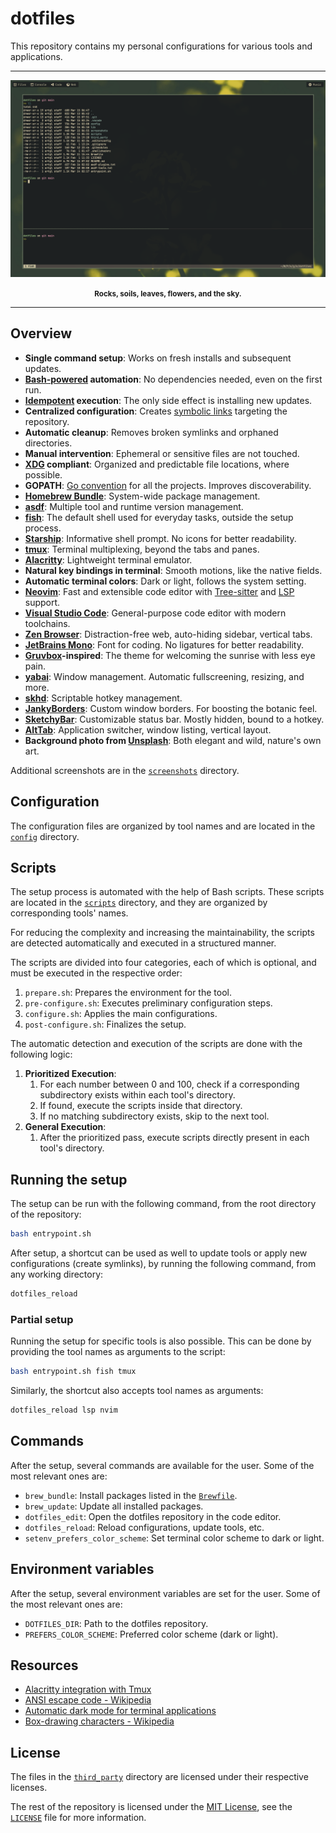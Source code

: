 # dotfiles

This repository contains my personal configurations for various tools and
applications.

___

![Terminal](./screenshots/dotfiles/01-showcase.png)

<div align="center">
  <b>
    <small>
      Rocks, soils, leaves, flowers, and the sky.
    </small>
  </b>
</div>

___

## Overview

- **Single command setup**: Works on fresh installs and subsequent updates.
- **[Bash-powered](https://www.gnu.org/software/bash/) automation**: No
  dependencies needed, even on the first run.
- **[Idempotent](https://en.wikipedia.org/wiki/Idempotence) execution**: The
  only side effect is installing new updates.
- **Centralized configuration**:
  Creates [symbolic links](https://en.wikipedia.org/wiki/Symbolic_link)
  targeting the repository.
- **Automatic cleanup**: Removes broken symlinks and orphaned directories.
- **Manual intervention**: Ephemeral or sensitive files are not touched.
- **[XDG](https://specifications.freedesktop.org/basedir-spec/latest/)
  compliant**: Organized and predictable file locations, where possible.
- **GOPATH**: [Go convention](https://go.dev/wiki/GOPATH) for all the projects.
  Improves discoverability.
- **[Homebrew Bundle](https://github.com/Homebrew/homebrew-bundle)**:
  System-wide package management.
- **[asdf](https://asdf-vm.com/)**: Multiple tool and runtime version
  management.
- **[fish](https://fishshell.com/)**: The default shell used for everyday
  tasks, outside the setup process.
- **[Starship](https://starship.rs/)**: Informative shell prompt. No icons for
  better readability.
- **[tmux](https://github.com/tmux/tmux/wiki)**: Terminal multiplexing, beyond
  the tabs and panes.
- **[Alacritty](https://alacritty.org/)**: Lightweight terminal emulator.
- **Natural key bindings in terminal**: Smooth motions, like the native fields.
- **Automatic terminal colors**: Dark or light, follows the system setting.
- **[Neovim](https://neovim.io/)**: Fast and extensible code editor with
  [Tree-sitter](https://tree-sitter.github.io/tree-sitter/) and
  [LSP](https://en.wikipedia.org/wiki/Language_Server_Protocol) support.
- **[Visual Studio Code](https://code.visualstudio.com/)**: General-purpose
  code editor with modern toolchains.
- **[Zen Browser](https://zen-browser.app/)**: Distraction-free web,
  auto-hiding sidebar, vertical tabs.
- **[JetBrains Mono](https://www.jetbrains.com/lp/mono/)**: Font for coding. No
  ligatures for better readability.
- **[Gruvbox](https://github.com/morhetz/gruvbox)-inspired**: The theme for
  welcoming the sunrise with less eye pain.
- **[yabai](https://github.com/koekeishiya/yabai)**: Window management.
  Automatic fullscreening, resizing, and more.
- **[skhd](https://github.com/koekeishiya/skhd)**: Scriptable hotkey
  management.
- **[JankyBorders](https://github.com/FelixKratz/JankyBorders)**: Custom window
  borders. For boosting the botanic feel.
- **[SketchyBar](https://github.com/FelixKratz/SketchyBar)**: Customizable
  status bar. Mostly hidden, bound to a hotkey.
- **[AltTab](https://alt-tab-macos.netlify.app/)**: Application switcher,
  window listing, vertical layout.
- **Background photo from
  [Unsplash](https://unsplash.com/photos/14baodaJBb8?utm_content=creditCopyText&utm_medium=referral&utm_source=unsplash)**:
  Both elegant and wild, nature's own art.

Additional screenshots are in the [`screenshots`](./screenshots) directory.

## Configuration

The configuration files are organized by tool names and are located in the
[`config`](config) directory.

## Scripts

The setup process is automated with the help of Bash scripts. These scripts
are located in the [`scripts`](scripts) directory, and they are organized by
corresponding tools' names.

For reducing the complexity and increasing the maintainability, the scripts
are detected automatically and executed in a structured manner.

The scripts are divided into four categories, each of which is optional, and
must be executed in the respective order:

1. `prepare.sh`: Prepares the environment for the tool.
2. `pre-configure.sh`: Executes preliminary configuration steps.
3. `configure.sh`: Applies the main configurations.
4. `post-configure.sh`: Finalizes the setup.

The automatic detection and execution of the scripts are done with the
following logic:

<ol>
  <li>
    <b>Prioritized Execution</b>:
    <ol>
      <li>
        For each number between 0 and 100, check if a corresponding
        subdirectory exists within each tool's directory.
      </li>
      <li>
        If found, execute the scripts inside that directory.
      </li>
      <li>
        If no matching subdirectory exists, skip to the next tool.
      </li>
    </ol>
  </li>
  <li>
    <b>General Execution</b>:
    <ol>
      <li>
        After the prioritized pass, execute scripts directly present in each
        tool's directory.
      </li>
    </ol>
  </li>
</ol>

## Running the setup

The setup can be run with the following command, from the root directory of the
repository:

```bash
bash entrypoint.sh
```

After setup, a shortcut can be used as well to update tools or apply new
configurations (create symlinks), by running the following
command, from any working directory:

```bash
dotfiles_reload
```

### Partial setup

Running the setup for specific tools is also possible. This can be done by
providing the tool names as arguments to the script:

```bash
bash entrypoint.sh fish tmux
```

Similarly, the shortcut also accepts tool names as arguments:

```bash
dotfiles_reload lsp nvim
```

## Commands

After the setup, several commands are available for the user. Some of the most
relevant ones are:

- `brew_bundle`: Install packages listed in the [`Brewfile`](./Brewfile).
- `brew_update`: Update all installed packages.
- `dotfiles_edit`: Open the dotfiles repository in the code editor.
- `dotfiles_reload`: Reload configurations, update tools, etc.
- `setenv_prefers_color_scheme`: Set terminal color scheme to dark or light.

## Environment variables

After the setup, several environment variables are set for the user. Some of
the most relevant ones are:

- `DOTFILES_DIR`: Path to the dotfiles repository.
- `PREFERS_COLOR_SCHEME`: Preferred color scheme (dark or light).

## Resources

- [Alacritty integration with Tmux](https://arslan.io/2018/02/05/gpu-accelerated-terminal-alacritty)
- [ANSI escape code - Wikipedia](https://en.wikipedia.org/wiki/ANSI_escape_code)
- [Automatic dark mode for terminal applications](https://arslan.io/2021/02/15/automatic-dark-mode-for-terminal-applications)
- [Box-drawing characters - Wikipedia](https://en.wikipedia.org/wiki/Box-drawing_characters)

## License

The files in the [`third_party`](third_party) directory are licensed under
their respective licenses.

The rest of the repository is licensed under the
[MIT License](https://opensource.org/license/mit),
see the [`LICENSE`](./LICENSE) file for more information.
